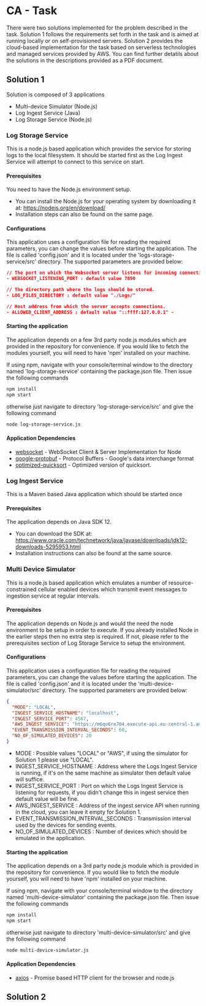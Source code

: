 # CA - Task

There were two solutions implemented for the problem described in the task. Solution 1 follows the requirements set forth in the task and is aimed at running locally or on self-provisioned servers. Solution 2 provides the cloud-based implementation for the task based on serverless technologies and managed services provided by AWS. You can find further detatils about the solutions in the descriptions provided as a PDF document.

## Solution 1

Solution is composed of 3 applications
- Multi-device Simulator (Node.js)
- Log Ingest Service (Java)
- Log Storage Service (Node.js)

### Log Storage Service

This is a node.js based application which provides the service for storing logs to the local filesystem. It should be started first as the Log Ingest Service will attempt to connect to this service on start.

#### Prerequisites

You need to have the Node.js environment setup.

- You can install the Node.js for your operating system by downloading it at: https://nodejs.org/en/download/
- Installation steps can also be found on the same page.

#### Configurations

This application uses a configuration file for reading the required parameters, you can change the values before starting the application. The file is called 'config.json' and it is located under the 'logs-storage-service/src' directory. The supported parameters are provided below:

```JSON
// The port on which the Websocket server listens for incoming connections.
- WEBSOCKET_LISTENING_PORT : default value 7890

// The directory path where the logs should be stored.
- LOG_FILES_DIRECTORY : default value "./Logs/" 

// Host address from which the server accepts connections.
- ALLOWED_CLIENT_ADDRESS : default value "::ffff:127.0.0.1" - 
```

#### Starting the application

The application depends on a few 3rd party node.js modules which are provided in the repository for convenience. If you would like to fetch the modules yourself, you will need to have 'npm' installed on your machine.

If using npm, navigate with your console/terminal window to the directory named 'log-storage-service' containing the package.json file. Then issue the following commands

```Bash
npm install
npm start
```
otherwise just navigate to directory 'log-storage-service/src' and give the following command

```bash
node log-storage-service.js
```

#### Application Dependencies

* [websocket](https://www.npmjs.com/package/websocket) - WebSocket Client & Server Implementation for Node
* [google-protobuf](https://www.npmjs.com/package/google-protobuf) - Protocol Buffers - Google's data interchange format
* [optimized-quicksort](https://www.npmjs.com/package/optimized-quicksort) - Optimized version of quicksort.


### Log Ingest Service

This is a Maven based Java application which should be started once 

#### Prerequisites

The application depends on Java SDK 12.

- You can download the SDK at: https://www.oracle.com/technetwork/java/javase/downloads/jdk12-downloads-5295953.html
- Installation instructions can also be found at the same source.

### Multi Device Simulator

This is a node.js based application which emulates a number of resource-constrained cellular enabled devices which transmit event messages to ingestion service at regular intervals.

#### Prerequisites

The application depends on Node.js and would the need the node environment to be setup in order to execute.
If you already installed Node in the earlier steps then no extra step is required. If not, please refer to the prerequisites section of Log Storage Service to setup the environment.

#### Configurations

This application uses a configuration file for reading the required parameters, you can change the values before starting the application. The file is called 'config.json' and it is located under the 'multi-device-simulator/src' directory. The supported parameters are provided below:

```JSON
{
  "MODE": "LOCAL",
  "INGEST_SERVICE_HOSTNAME": "localhost",
  "INGEST_SERVICE_PORT": 4567,
  "AWS_INGEST_SERVICE": "https://m6qo6re704.execute-api.eu-central-1.amazonaws.com/v1/logs",
  "EVENT_TRANSMISSION_INTERVAL_SECONDS": 60,
  "NO_OF_SIMULATED_DEVICES": 20
}
```

- MODE : Possible values "LOCAL" or "AWS", if using the simulator for Solution 1 please use "LOCAL".
- INGEST_SERVICE_HOSTNAME : Address where the Logs Ingest Service is running, if it's on the same machine as simulator then default value will suffice.
- INGEST_SERVICE_PORT : Port on which the Logs Ingest Service is listening for requests, if you didn't change this in ingest service then default value will be fine.
- AWS_INGEST_SERVICE : Address of the ingest service API when running in the cloud, you can leave it empty for Solution 1.
- EVENT_TRANSMISSION_INTERVAL_SECONDS : Transmission interval used by the devices for sending events.
- NO_OF_SIMULATED_DEVICES : Number of devices which should be emulated in the application.

#### Starting the application

The application depends on a 3rd party node.js module which is provided in the repository for convenience. If you would like to fetch the module yourself, you will need to have 'npm' installed on your machine.

If using npm, navigate with your console/terminal window to the directory named 'multi-device-simulator' containing the package.json file. Then issue the following commands

```Bash
npm install
npm start
```
otherwise just navigate to directory 'multi-device-simulator/src' and give the following command

```Bash
node multi-device-simulator.js
```
#### Application Dependencies

* [axios](https://www.npmjs.com/package/axios) - Promise based HTTP client for the browser and node.js


## Solution 2

 